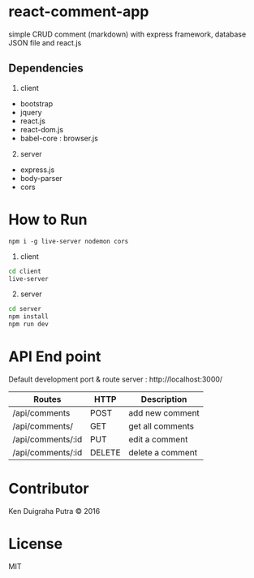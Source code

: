 # react-comment-app
simple CRUD comment (markdown) with express framework, database JSON file and react.js

## Dependencies
1. client
* bootstrap
* jquery
* react.js
* react-dom.js
* babel-core : browser.js

2. server
* express.js
* body-parser
* cors


# How to Run
`npm i -g live-server nodemon cors`
1. client
```sh
cd client
live-server
```
2. server
```sh
cd server
npm install
npm run dev
```

# API End point
Default development port & route server : http://localhost:3000/

| Routes | HTTP | Description |
|--------|------|-------------|
| /api/comments | POST | add new comment |
| /api/comments/ | GET | get all comments |
| /api/comments/:id | PUT | edit a comment |
| /api/comments/:id | DELETE | delete a comment |

# Contributor
Ken Duigraha Putra &copy; 2016

# License
MIT
